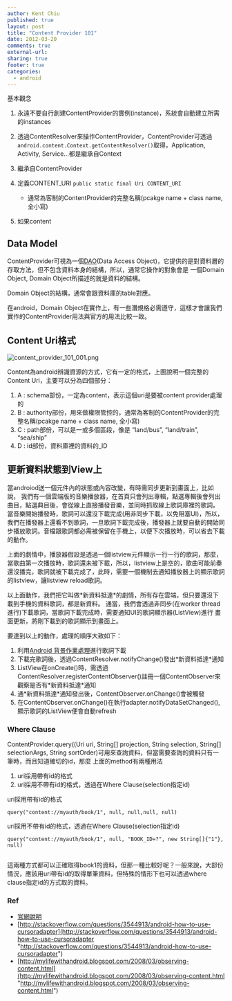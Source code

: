 ```yaml
---
author: Kent Chiu
published: true
layout: post
title: "Content Provider 101"
date: 2012-03-20
comments: true
external-url:
sharing: true
footer: true
categories:
  - android
---
```





基本觀念

1.  永遠不要自行創建ContentProvider的實例(instance)，系統會自動建立所需的instances
2.  透過ContentResolver來操作ContentProvider，ContentProvider可透過`android.content.Context.getContentResolver()`取得，Application,
    Activity, Service…都是繼承自Context
3.  繼承自ContentProvider
4.  定義CONTENT\_URI `public static final Uri CONTENT_URI`
    -   通常為客制的ContentProvider的完整名稱(pcakge name + class name,
        全小寫)

5.  如果content

Data Model
----------

ContentProvider可視為一個[DAO](http://en.wikipedia.org/wiki/Data_access_object "http://en.wikipedia.org/wiki/Data_access_object")(Data
Access
Object)，它提供的是對資料層的存取方法，但不包含資料本身的結構，所以，通常它操作的對象會是
一個Domain Object, Domain Object所描述的就是資料的結構。

Domain Object的結構，通常會跟資料庫的table對應。

在android，Domain
Object在實作上，有一些潛規格必需遵守，這樣才會讓我們實作的ContentProvider用法與官方的用法比較一致。

Content Uri格式
---------------

![content_provider_101_001.png][content_provider_101_001.png]

Content為android辨識資源的方式，它有一定的格式，上圖說明一個完整的Content
Uri，主要可以分為四個部分：

1.  A : schema部份，一定為content，表示這個uri是要被content
    provider處理的
2.  B :
    authority部份，用來做權限管控的，通常為客制的ContentProvider的完整名稱(pcakge
    name + class name, 全小寫)
3.  C : path部份，可以是一或多個區段，像是 “land/bus”, “land/train”,
    “sea/ship”
4.  D : id部份，資料庫裡的資料的\_ID

更新資料狀態到View上
--------------------

當androiod送一個元件內的狀態或內容改變，有時需同步更新到畫面上，比如說，
我們有一個雲端版的音樂播放器，在首頁只會列出專輯，點選專輯後會列出曲目，點選典目後，會從線上直接播發音樂，並同時抓取線上歌詞庫裡的歌詞。
當音樂開始播發時，歌詞可以還沒下載完成(用非同步下載，以免阻塞UI)，所以，我們在播發器上還看不到歌詞，一旦歌詞下載完成後，播發器上就要自動的開始同步播放歌詞。音檔跟歌詞都必需被保留在手機上，以便下次播放時，可以省去下載的動作。

上面的劇情中，播放器假設是透過一個listview元件顯示一行一行的歌詞，那麼，當歌曲第一次播放時，歌詞還未被下載，所以，listview上是空的，歌曲可能前奏還沒播完，歌詞就被下載完成了，此時，需要一個機制去通知播放器上的顯示歌詞的listview，讓listview
reload歌詞。

以上面動作，我們把它叫做\*新資料抵達\*的劇情，所有存在雲端，但只要還沒下載到手機的資料歌詞，都是新資料。
通當，我們會透過非同步(在worker
thread進行)下載歌詞，當歌詞下載完成時，需要通知UI的歌詞顯示器(ListView)進行
畫面更新，將剛下載到的歌詞顯示到畫面上。

要達到以上的動作，處理的順序大致如下：

1.  利用[Android
    背景作業處理](http://wiki.kent-chiu.com/doku.php?id=android:background_processing "android:background_processing")進行歌詞下載
2.  下載完歌詞後，透過ContentResolver.notifyChange()發出\*新資料抵達\*通知
3.  ListView在onCreate()時，需透過ContentResolver.registerContentObserver()註冊一個ContentObserver來觀察是否有\*新資料抵達\*通知
4.  通\*新資料抵達\*通知發出後，ContentObserver.onChange()會被觸發
5.  在ContentObserver.onChange()在執行adapter.notifyDataSetChanged(),顯示歌詞的ListView便會自動refresh

### Where Clause

ContentProvider.query((Uri uri, String[] projection, String selection,
String[] selectionArgs, String
sortOrder)可用來查詢資料，但當需要查詢的資料只有一筆時，而且知道確切的id，那麼
上面的method有兩種用法

1.  uri採用帶有id的格式
2.  uri採用不帶有id的格式，透過在Where Clause(selection指定id)

uri採用帶有id的格式


```
query("content://myauth/book/1", null, null,null, null)

```

uri採用不帶有id的格式，透過在Where Clause(selection指定id)


```
query("content://myauth/book/1", null, "BOOK_ID=?", new String[]{"1"}, null)
  

```

這兩種方式都可以正確取得book1的資料，但那一種比較好呢？一般來說，大部份情況，應該用uri帶有id的取得單筆資料，但特殊的情形下也可以透過where
clause指定id的方式取的資料。

### Ref

-   [官網說明](http://developer.android.com/guide/topics/providers/content-providers.html "http://developer.android.com/guide/topics/providers/content-providers.html")
-   [http://stackoverflow.com/questions/3544913/android-how-to-use-cursoradapter](http://stackoverflow.com/questions/3544913/android-how-to-use-cursoradapter "http://stackoverflow.com/questions/3544913/android-how-to-use-cursoradapter")
-   [http://mylifewithandroid.blogspot.com/2008/03/observing-content.html](http://mylifewithandroid.blogspot.com/2008/03/observing-content.html "http://mylifewithandroid.blogspot.com/2008/03/observing-content.html")


[content_provider_101_001.png]: http://blog.kent-chiu.com/images/2012-03-20/content_provider_101_001.png